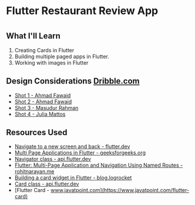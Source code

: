 # Flutter Restaurant Review App

#

## What I'll Learn

1. Creating Cards in Flutter
2. Building multiple paged apps in Flutter.
3. Working with images in Flutter

## Design Considerations [Dribble.com](https://dribbble.com)

- [Shot 1 - Ahmad Fawaid](https://dribbble.com/shots/6299008-Rating-Review-App)
- [Shot 2 - Ahmad Fawaid](https://dribbble.com/shots/6311560-Rating-Review-App)
- [Shot 3 - Masudur Rahman](https://dribbble.com/shots/4196190-Restaurants-App-Exploration-Dark-UI)
- [Shot 4 - Julia Mattos](https://dribbble.com/shots/2683518-Restaurant-Food-Review-app)

## Resources Used

- [Navigate to a new screen and back - flutter.dev](https://flutter.dev/docs/cookbook/navigation/navigation-basics)
- [Multi Page Applications in Flutter - geeksforgeeks.org](https://www.geeksforgeeks.org/multi-page-applications-in-flutter/)
- [Navigator class - api.flutter.dev](https://api.flutter.dev/flutter/widgets/Navigator-class.html)
- [Flutter: Multi-Page Application and Navigation Using Named Routes - rohitnarayan.me](https://rohitnarayan.me/flutter-multi-page-app-named-routing/)
- [Building a card widget in Flutter - blog.logrocket](https://blog.logrocket.com/building-a-card-widget-in-flutter/)
- [Card class - api.flutter.dev](https://api.flutter.dev/flutter/material/Card-class.html)
- [Flutter Card - www.javatpoint.com](https://www.javatpoint.com/flutter-card)
